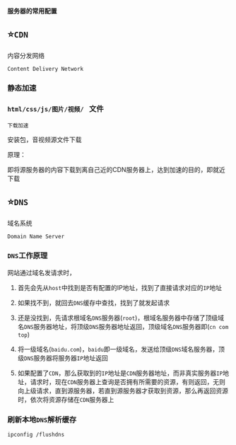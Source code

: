 #### 服务器的常用配置



## :star:`CDN`

内容分发网络

`Content Delivery Network`

### 静态加速

### `html/css/js/图片/视频/ ` 文件

`下载加速`  

安装包，音视频源文件下载

原理：

即将源服务器的内容下载到离自己近的CDN服务器上，达到加速的目的，即就近下载



## :star:`DNS`

域名系统

`Domain Name Server`

### `DNS`工作原理

网站通过域名发请求时，

1. 首先会先从`host`中找到是否有配置的IP地址，找到了直接请求对应的`IP`地址

2. 如果找不到，就回去`DNS`缓存中查找，找到了就发起请求
3. 还是没找到，先请求根域名`DNS`服务器(`root`)，根域名服务器中存储了顶级域名`DNS`服务器地址，将顶级`DNS`服务器地址返回，顶级域名`DNS`服务器即(`cn com top`)
4. 将一级域名(`baidu.com`)，`baidu`即一级域名，发送给顶级`DNS`域名服务器，顶级`DNS`服务器将服务器`IP`地址返回
5. 如果配置了`CDN`，那么获取到的`IP`地址是`CDN`服务器地址，而非真实服务器`IP`地址，请求时，现在`CDN`服务器上查询是否拥有所需要的资源，有则返回，无则向上级请求，直到源服务器，若直到源服务器才获取到资源，那么再返回资源时，依次将资源存储在`CDN`服务器上

### 刷新本地`DNS`解析缓存

`ipconfig /flushdns`

